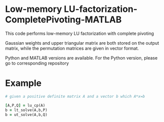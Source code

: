 # Low-memory LU-factorization-CompletePivoting-MATLAB

This code performs low-memory LU factorization with complete pivoting

Gaussian weights and upper triangular matrix are both stored on the output matrix, while the permutation matrices are given in vector format.

Python and MATLAB versions are available. For the Python version, please go to corresponding repository

# Example
```ruby
# given a positive definite matrix A and a vector b which A*x=b

[A,P,Q] = lu_cp(A)
b = lt_solve(A,b,P)
b = ut_solve(A,b,Q)
```
